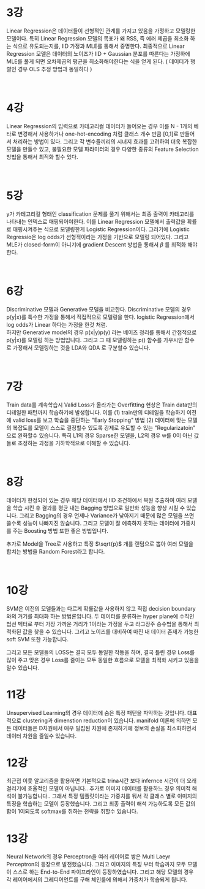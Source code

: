 # 3강

Linear Regression은 데이터들이 선형적인 관계를 가지고 있음을 가정하고 모델링한 모델이다.
특히 Linear Regression 모델의 목표가 왜 RSS, 즉 에러 제곱을 최소화 하는 식으로 유도되는지를, IID 가정과 MLE를 통해서 증명한다. 
최종적으로 Linear Regression 모델은 데이터의 노이즈가 IID + Gaussian 분포를 따른다는 가정하에 MLE를 풀게 되면 오차제곱의 평균을 최소화해야한다는 식을 얻게 된다. ( 데이터가 행렬인 경우 OLS 추정 방법과 동일하다 )

<br>

# 4강 

Linear Regression의 입력으로 카테고리컬 데이터가 들어오는 경우 이를 N - 1개의 베타로 변경해서 사용하거나 one-hot-encoding 처럼 클래스 개수 만큼 [0,1]로 만들어서 처리하는 방법이 있다. 
그리고 각 변수들끼리의 시너지 효과를 고려하여 더욱 복잡한 모델을 만들수 있고, 불필요한 모델 파라미터의 경우 다양한 종류의 Feature Selection 방법을 통해서 최적화 할수 있다.

<br>

# 5강 

y가 카테고리컬 형태인 classification 문제를 풀기 위해서는 최종 출력이 카테고리를 나타내는 인덱스로 매핑되어야한다. 이를 Linear Regression 모델에서 출력값을 확률로 매핑시켜주는 식으로 모델링한게 Logistic Regression이다. 그러기에 Logistic Regressio은 log odds가 선형적이라는 가정을 기반으로 모델링 되어있다. 그리고 MLE가 closed-form이 아니기에 gradient Descent 방법을 통해서 $\beta$ 를 최적화 해야한다.

<br>

# 6강 

Discriminative 모델과 Generative 모델을 비교한다.
Discriminative 모델의 경우 p(y|x)를 특수한 가정을 통해서 직접적으로 모델링을 한다. logistic Regression에서 log odds가 Linear 하다는 가정을 한것 처럼. <br> 하지만 Generative model의 경우 p(x|y)p(y) 라는 베이즈 정리를 통해서 간접적으로 p(y|x)를 모델링 하는 방법입니다. 그리고 그 때 모델링하는 p() 함수를 가우시안 함수로 가정해서 모델링하는 것을 LDA와 QDA 로 구분할수 있습니다.


<br>

# 7강
Train data를 계속학습시 Valid Loss가 올라가는 Overfitting 현상은 Train data만의 디테일한 패턴까지 학습하기에 발생합니다. 이를 (1) train만의 디테일을 학습하기 이전에 valid loss를 보고 학습을 중단하는 "Early Stopping" 방법 (2) 데이터에 맞는 모델의 복잡도를 모델이 스스로 결정할수 있도록 강제로 유도할 수 있는 "Regularizatoin" 으로 완화할수 있습니다. 특히 L1의 경우 Sparse한 모델을, L2의 경우 w를 0이 아닌 값들로 조정하는 과정을 기하학적으로 이해할 수 있습니다.


<br>

# 8강
데이터가 한정되어 있는 경우 해당 데이터에서 IID 조건하에서 복원 추출하여 여러 모델을 학습 시킨 후 결과를 평균 내는 Bagging 방법으로 일반화 성능을 향상 시킬 수 있습니다. 그리고 Bagging의 경우 언제나 Variance가 낮아지기 때문에 많은 모델을 쓰면 쓸수록 성능이 나빠지진 않습니다. 그리고 모델이 잘 예측하지 못하는 데이터에 가중치를 주는 Boosting 방법 또한 좋은 방법입니다. 

추가로 Model을 Tree로 사용하고 특징 $\sqrt{p}$ 개를 랜덤으로 뽑아 여러 모델을 합치는 방법을 Random Forest라고 합니다. 


<br>

# 10강 
SVM은 이전의 모델들과는 다르게 확률값을 사용하지 않고 직접 decision boundary와의 거기를 최대화 하는 방법론입니다. 두 데이터를 분류하는 hyper plane에 수직인 법선 벡터로 부터 가장 가까운 거리가 1이라는 가정을 두고 라그장주 승수법을 통해서 최적화된 값을 찾을 수 있습니다. 그리고 노이즈를 대비하여 마진 내 데이터 존재가 가능한 soft SVM 또한 가능합니다.

그리고 모든 모델들의 LOSS는 결국 모두 동일한 작동을 하며, 결국 틀린 경우 Loss를 많이 주고 맞은 경우 Loss를 줄이는 모두 동일한 흐름으로 모델을 최적화 시키고 있음을 알수 있습니다.


# 11강
Unsupervised Learning의 경우 데이터에 숨은 특정 패턴을 파악하는 것입니다. 대표적으로 clustering과 dimenstion reduction이 있습니다. manifold 이론에 의하면 모든 데이터들은 D차원에서 매우 밀집된 차원에 존재하기에 정보의 손실을 최소화하면서 데이터 차원을 줄일수 있습니다.


# 12강
최근접 이웃 알고리즘을 활용하면 기본적으로 trina시간 보다 infernce 시간이 더 오래 걸리기에 효율적인 모델이 아닙니다.. 추가로 이미지 데이터를 활용하느 경우 의미적 해석이 불가능합니다.. 그래서 특정 템플릿이라는 가중치를 둬서 각 클래스 별로 이미지의 특징을 학습하는 모델이 등장했습니다. 그리고 최종 출력이 해석 가능하도록 모든 값의 합이 1이되도록 softmax를 취하는 전략을 취할수 있습니다.



# 13강
Neural Network의 경우 Perceptron을 여러 레이어로 쌓은 Multi Laeyr Perceptron의 등장으로 발전했습니다. 그리고 이미지의 특징 부터 학습까지 모두 모델이 스스로 하는 End-to-End 파이프라인이 등장하였습니다. 그리고 해당 모델의 경우 각 레이어에서의 그레디어언트를 구해 체인룰에 의해서 가중치가 학습되게 됩니다.